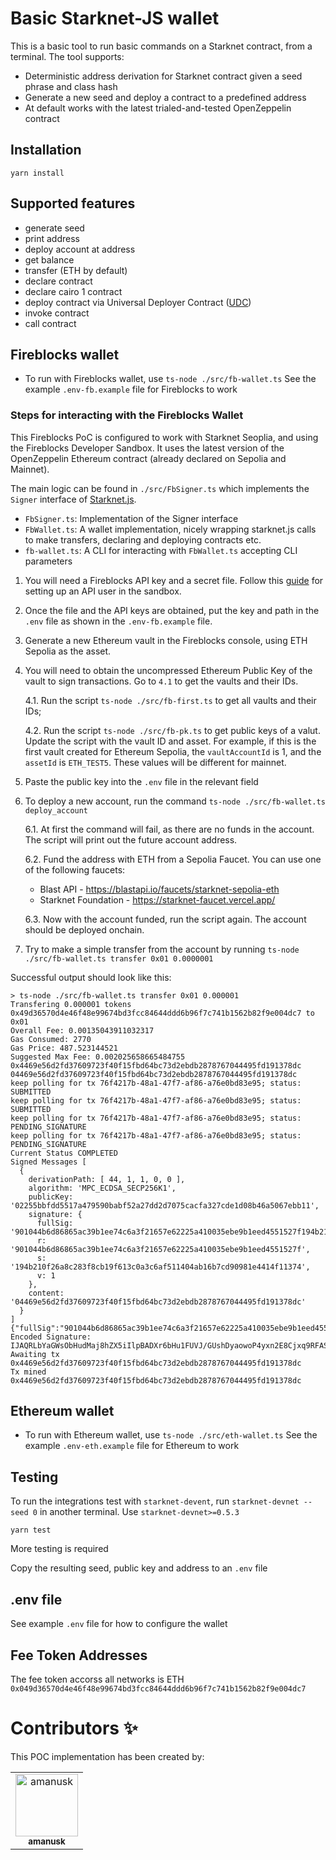 # Basic Starknet-JS wallet

This is a basic tool to run basic commands on a Starknet contract, from a terminal.
The tool supports:

- Deterministic address derivation for Starknet contract given a seed phrase and class hash
- Generate a new seed and deploy a contract to a predefined address
- At default works with the latest trialed-and-tested OpenZeppelin contract

## Installation

```shell
yarn install
```

## Supported features

- generate seed
- print address
- deploy account at address
- get balance
- transfer (ETH by default)
- declare contract
- declare cairo 1 contract
- deploy contract via Universal Deployer Contract ([UDC](https://docs.starknet.io/documentation/architecture_and_concepts/Smart_Contracts/universal-deployer/))
- invoke contract
- call contract

## Fireblocks wallet

- To run with Fireblocks wallet, use `ts-node ./src/fb-wallet.ts`
  See the example `.env-fb.example` file for Fireblocks to work

### Steps for interacting with the Fireblocks Wallet

This Fireblocks PoC is configured to work with Starknet Seoplia, and using the Fireblocks Developer Sandbox.
It uses the latest version of the OpenZeppelin Ethereum contract (already declared on Sepolia and Mainnet).

The main logic can be found in `./src/FbSigner.ts` which implements the `Signer` interface of [Starknet.js](https://www.starknetjs.com/).

- `FbSigner.ts`: Implementation of the Signer interface
- `FbWallet.ts`: A wallet implementation, nicely wrapping starknet.js calls to make transfers, declaring and deploying contracts etc.
- `fb-wallet.ts`: A CLI for interacting with `FbWallet.ts` accepting CLI parameters

1. You will need a Fireblocks API key and a secret file. Follow this [guide](https://developers.fireblocks.com/docs/sandbox-quickstart) for setting up an API user in the sandbox.
2. Once the file and the API keys are obtained, put the key and path in the `.env` file as shown in the `.env-fb.example` file.
3. Generate a new Ethereum vault in the Fireblocks console, using ETH Sepolia as the asset.
4. You will need to obtain the uncompressed Ethereum Public Key of the vault to sign transactions. Go to `4.1` to get the vaults and their IDs.

   4.1. Run the script `ts-node ./src/fb-first.ts` to get all vaults and their IDs;

   4.2. Run the script `ts-node ./src/fb-pk.ts` to get public keys of a valut. Update the script with the vault ID and asset. For example, if this is the first vault created for Ethereum Sepolia, the `vaultAccountId` is 1, and the `assetId` is `ETH_TEST5`. These values will be different for mainnet.

5. Paste the public key into the `.env` file in the relevant field
6. To deploy a new account, run the command `ts-node ./src/fb-wallet.ts deploy_account`

   6.1. At first the command will fail, as there are no funds in the account. The script will print out the future account address.

   6.2. Fund the address with ETH from a Sepolia Faucet. You can use one of the following faucets:

   - Blast API - https://blastapi.io/faucets/starknet-sepolia-eth
   - Starknet Foundation - https://starknet-faucet.vercel.app/

   6.3. Now with the account funded, run the script again. The account should be deployed onchain.

7. Try to make a simple transfer from the account by running `ts-node ./src/fb-wallet.ts transfer 0x01 0.0000001`

Successful output should look like this:

```shell
> ts-node ./src/fb-wallet.ts transfer 0x01 0.000001
Transfering 0.000001 tokens 0x49d36570d4e46f48e99674bd3fcc84644ddd6b96f7c741b1562b82f9e004dc7 to 0x01
Overall Fee: 0.00135043911032317
Gas Consumed: 2770
Gas Price: 487.523144521
Suggested Max Fee: 0.002025658665484755
0x4469e56d2fd37609723f40f15fbd64bc73d2ebdb2878767044495fd191378dc
04469e56d2fd37609723f40f15fbd64bc73d2ebdb2878767044495fd191378dc
keep polling for tx 76f4217b-48a1-47f7-af86-a76e0bd83e95; status: SUBMITTED
keep polling for tx 76f4217b-48a1-47f7-af86-a76e0bd83e95; status: SUBMITTED
keep polling for tx 76f4217b-48a1-47f7-af86-a76e0bd83e95; status: PENDING_SIGNATURE
keep polling for tx 76f4217b-48a1-47f7-af86-a76e0bd83e95; status: PENDING_SIGNATURE
Current Status COMPLETED
Signed Messages [
  {
    derivationPath: [ 44, 1, 1, 0, 0 ],
    algorithm: 'MPC_ECDSA_SECP256K1',
    publicKey: '02255bbfdd5517a479590babf52a27dd2d7075cacfa327cde1d08b46a5067ebb11',
    signature: {
      fullSig: '901044b6d86865ac39b1ee74c6a3f21657e62225a410035ebe9b1eed4551527f194b210f26a8c283f8cb19f613c0a3c6af511404ab16b7cd90981e4414f11374',
      r: '901044b6d86865ac39b1ee74c6a3f21657e62225a410035ebe9b1eed4551527f',
      s: '194b210f26a8c283f8cb19f613c0a3c6af511404ab16b7cd90981e4414f11374',
      v: 1
    },
    content: '04469e56d2fd37609723f40f15fbd64bc73d2ebdb2878767044495fd191378dc'
  }
]
{"fullSig":"901044b6d86865ac39b1ee74c6a3f21657e62225a410035ebe9b1eed4551527f194b210f26a8c283f8cb19f613c0a3c6af511404ab16b7cd90981e4414f11374","r":"901044b6d86865ac39b1ee74c6a3f21657e62225a410035ebe9b1eed4551527f","s":"194b210f26a8c283f8cb19f613c0a3c6af511404ab16b7cd90981e4414f11374","v":1}
Encoded Signature: IJAQRLbYaGWsObHudMaj8hZX5iIlpBADXr6bHu1FUVJ/GUshDyaowoP4yxn2E8Cjxq9RFASrFrfNkJgeRBTxE3Q=
Awaiting tx  0x4469e56d2fd37609723f40f15fbd64bc73d2ebdb2878767044495fd191378dc
Tx mined  0x4469e56d2fd37609723f40f15fbd64bc73d2ebdb2878767044495fd191378dc
```

## Ethereum wallet

- To run with Ethereum wallet, use `ts-node ./src/eth-wallet.ts`
  See the example `.env-eth.example` file for Ethereum to work

## Testing

To run the integrations test with `starknet-devent`, run `starknet-devnet --seed 0` in another terminal.
Use `starknet-devnet>=0.5.3`

```shell
yarn test
```

More testing is required

Copy the resulting seed, public key and address to an `.env` file

## .env file

See example `.env` file for how to configure the wallet

## Fee Token Addresses

The fee token accorss all networks is ETH `0x049d36570d4e46f48e99674bd3fcc84644ddd6b96f7c741b1562b82f9e004dc7`

# Contributors ✨

This POC implementation has been created by:

<!-- ALL-CONTRIBUTORS-LIST:START - Do not remove or modify this section -->
<!-- prettier-ignore-start -->
<!-- markdownlint-disable -->
<table>
  <tbody>
    <tr>
      <td align="center" valign="top" width="100%"><a href="https://github.com/amanusk"><img src="https://avatars.githubusercontent.com/u/7280933?v=4?s=100" width="100px;" alt="amanusk"/><br /><sub><b>amanusk </b></sub></a><br /></td>
    </tr>
  </tbody>
</table>

<!-- markdownlint-restore -->
<!-- prettier-ignore-end -->

<!-- ALL-CONTRIBUTORS-LIST:END -->
